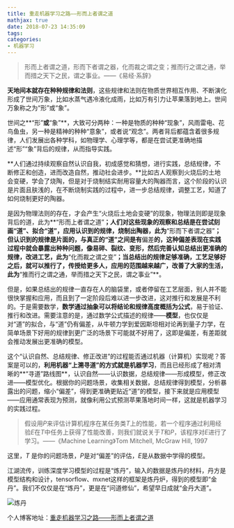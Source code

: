 ```yaml
---
title: 重走机器学习之路——形而上者谓之道
mathjax: true
date: 2018-07-23 14:35:09
tags: 
categories:
- 机器学习
---
```



> 形而上者谓之道，形而下者谓之器，化而裁之谓之变；推而行之谓之通，举而措之天下之民，谓之事业。——《易经·系辞》

**天地间本就存在种种规律和法则**，这些规律和法则在物质世界相互作用、不断演化形成了世间万象，比如水蒸气遇冷液化成雨，比如万有引力让苹果落到地上。世间万象称之为“形”或“象”。

世间之**“形”**或**“象”**，大致可分两种：一种是物质的种种“现象”，风雨雷电、花鸟鱼虫，另一种是精神的种种“意象”，或者说“观念”。两者背后都蕴含着很多规律，人们发展出各种学科，如物理学、心理学等，都是在尝试更准确地描述“形”“象”背后的规律，从而指导实践。

**人们通过持续观察自然认识自我，初成感觉和猜想，进行实践，总结规律，不断修正和创造，进而改造自然，推动社会进步。**比如古人观察到火烧后的土地会变硬，学会了烧陶，但是对于烧制结实耐用容量大的陶器而言，这个阶段的认识是片面且肤浅的，在不断烧制实践的过程中，进一步总结规律，调整工艺，知道了如何烧制更好的陶器。

是因为物理法则的存在，才会产生“火烧后土地会变硬”的现象，物理法则即是现象背后的道，此为**“形而上者谓之道”**；人们对这些现象的观察和总结是在尝试刻画“道”、**拟合**“道”，应用认识到的规律，烧制出陶器，此为**“形而下者谓之器”**；但认识到的规律是片面的，与真正的“道”之间是有**偏差**的，**这种偏差表现在实践过程中就会暴露出种种问题**，像易碎、裂纹、变形，然后完善认知总结出更准确的规律，改进工艺，此为**“化而裁之谓之变”**；当总结出的规律足够准确，工艺足够好之后，就可以推行了，传授给更多人，应用的范围越来越广，改善了大家的生活，此为**“推而行之谓之通，举而措之天下之民，谓之事业”**。

但是，如果总结出的规律一直存在人的脑袋里，或者停留在工艺层面，别人并不能很快掌握和应用，而且到了一定阶段后难以进一步改进，这对推行和发展是不利的。于是需要数学，**数学通过抽象可以将结论和规律高度概括为公式**，易于验证、推行和改进。需要注意的是，通过数学公式描述的规律——**模型**，也仅仅是对“道”的拟合，与“道”仍有偏差，从牛顿力学到爱因斯坦相对论再到量子力学，在简单场景下好用的规律到更广泛的场景下可能就不好用了，这即是偏差，有差距就会推动发展出更准确的模型。

这个“认识自然、总结规律、修正改进”的过程能否通过机器（计算机）实现呢？答案是可以的，**利用机器“上溯寻道”的方式就是机器学习**，而且已经形成了相对清晰的**“寻道”路线图**，认识自然——认识数据，总结规律——形成模型，修正改进——模型优化。根据你的问题场景，收集相关数据，总结规律得到模型，分析暴露出的问题，缩小“偏差”，得到更准确更贴近“道”的模型，接下来就是应用模型——应用通常表现为预测，就像利用公式预测苹果落地时间一样，这就是机器学习的实践过程。

> 假设用$P$来评估计算机程序在某任务类$T$上的性能，若一个程序通过利用经验$E$在$T$中任务上获得了性能改善，则我们就说关于$T$和$P$，该程序对$E$进行了学习。——《Machine Learning》Tom Mitchell, McGraw Hill, 1997

这里，$T$ 是你的问题场景，$P$是对“偏差”的评估，$E$是从数据中学得的模型。

江湖流传，训练深度学习模型的过程是“炼丹”，输入的数据是炼丹的材料，丹方是模型结构和设计，tensorflow、mxnet这样的框架是炼丹炉，得到的模型即“金丹”。我们不仅仅是在“炼丹”，更是在“问道修仙”，希望早日成就“金丹大道”。

![炼丹](https://s1.ax1x.com/2018/11/18/izzOMQ.png)

个人博客地址：[重走机器学习之路——形而上者谓之道](https://blog.shinelee.me/2018/07-23-%E9%87%8D%E8%B5%B0%E6%9C%BA%E5%99%A8%E5%AD%A6%E4%B9%A0%E4%B9%8B%E8%B7%AF%E2%80%94%E2%80%94%E5%BD%A2%E8%80%8C%E4%B8%8A%E8%80%85%E8%B0%93%E4%B9%8B%E9%81%93.html)

